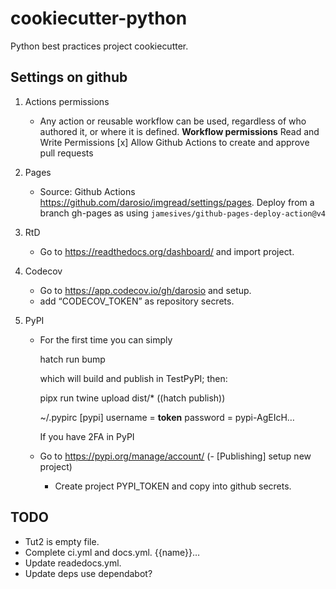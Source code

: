 # cookiecutter-python

Python best practices project cookiecutter.

## Settings on github

1. Actions permissions

   - Any action or reusable workflow can be used, regardless of who authored it,
     or where it is defined.
     **Workflow permissions**
     Read and Write Permissions
     [x] Allow Github Actions to create and approve pull requests

2. Pages

   - Source: Github Actions <https://github.com/darosio/imgread/settings/pages>.
     Deploy from a branch gh-pages as using `jamesives/github-pages-deploy-action@v4`

3. RtD

   - Go to <https://readthedocs.org/dashboard/> and import project.

4. Codecov

   - Go to <https://app.codecov.io/gh/darosio> and setup.
   - add “CODECOV_TOKEN” as repository secrets.

5. PyPI

   - For the first time you can simply

     hatch run bump

     which will build and publish in TestPyPI; then:

     pipx run twine upload dist/\*
     ((hatch publish))

     ~/.pypirc
     [pypi]
     username = **token**
     password = pypi-AgEIcH…

     If you have 2FA in PyPI

   - Go to <https://pypi.org/manage/account/>
     (- [Publishing] setup new project)
     - Create project PYPI_TOKEN and copy into github secrets.

## TODO

- Tut2 is empty file.
- Complete ci.yml and docs.yml. {{name}}…
- Update readedocs.yml.
- Update deps use dependabot?
